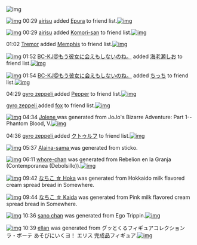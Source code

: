 ![img](http://gdrive-cdn.herokuapp.com/537b65a5bc09f0000721dda7/512px-barcode.png)

[![img](http://www.deviantsart.com/3mdslb4.jpeg)](http://www.barcodekanojo.com/user/490389/airisu) 00:29 [airisu](http://www.barcodekanojo.com/user/490389/airisu) added [Epura](http://www.barcodekanojo.com/kanojo/731467/Epura) to friend list.[![img](http://www.deviantsart.com/2u6fbo.png)](http://www.barcodekanojo.com/kanojo/731467/Epura) 

[![img](http://www.deviantsart.com/3mdslb4.jpeg)](http://www.barcodekanojo.com/user/490389/airisu) 00:29 [airisu](http://www.barcodekanojo.com/user/490389/airisu) added [Komori-san](http://www.barcodekanojo.com/kanojo/2155063/Komori-san) to friend list.[![img](http://www.deviantsart.com/q5m95j.png)](http://www.barcodekanojo.com/kanojo/2155063/Komori-san) 

01:02 [Tremor](http://www.barcodekanojo.com/user/500588/Tremor) added [Memphis](http://www.barcodekanojo.com/kanojo/2923373/Memphis) to friend list.[![img](http://www.deviantsart.com/14uur85.png)](http://www.barcodekanojo.com/kanojo/2923373/Memphis) 

[![img](http://www.deviantsart.com/2l905sv.jpeg)](http://www.barcodekanojo.com/user/276669/BC-KJ%40%E3%82%82%E3%81%86%E5%BD%BC%E5%A5%B3%E3%81%AB%E4%BC%9A%E3%81%88%E3%82%82%E3%81%97%E3%81%AA%E3%81%84%E3%81%AE%E3%81%AD%E3%80%82) 01:52 [BC-KJ@もう彼女に会えもしないのね。](http://www.barcodekanojo.com/user/276669/BC-KJ%40%E3%82%82%E3%81%86%E5%BD%BC%E5%A5%B3%E3%81%AB%E4%BC%9A%E3%81%88%E3%82%82%E3%81%97%E3%81%AA%E3%81%84%E3%81%AE%E3%81%AD%E3%80%82) added [海老瀬しお](http://www.barcodekanojo.com/kanojo/2466839/%E6%B5%B7%E8%80%81%E7%80%AC%E3%81%97%E3%81%8A) to friend list.[![img](http://www.deviantsart.com/fc11ha.png)](http://www.barcodekanojo.com/kanojo/2466839/%E6%B5%B7%E8%80%81%E7%80%AC%E3%81%97%E3%81%8A) 

[![img](http://www.deviantsart.com/2l905sv.jpeg)](http://www.barcodekanojo.com/user/276669/BC-KJ%40%E3%82%82%E3%81%86%E5%BD%BC%E5%A5%B3%E3%81%AB%E4%BC%9A%E3%81%88%E3%82%82%E3%81%97%E3%81%AA%E3%81%84%E3%81%AE%E3%81%AD%E3%80%82) 01:54 [BC-KJ@もう彼女に会えもしないのね。](http://www.barcodekanojo.com/user/276669/BC-KJ%40%E3%82%82%E3%81%86%E5%BD%BC%E5%A5%B3%E3%81%AB%E4%BC%9A%E3%81%88%E3%82%82%E3%81%97%E3%81%AA%E3%81%84%E3%81%AE%E3%81%AD%E3%80%82) added [ちっち](http://www.barcodekanojo.com/kanojo/2750690/%E3%81%A1%E3%81%A3%E3%81%A1) to friend list.[![img](http://www.deviantsart.com/3fk9cgl.png)](http://www.barcodekanojo.com/kanojo/2750690/%E3%81%A1%E3%81%A3%E3%81%A1) 

04:29 [gyro zeppeli ](http://www.barcodekanojo.com/user/500771/gyro%20zeppeli%20) added [Pepper](http://www.barcodekanojo.com/kanojo/2522824/Pepper) to friend list.[![img](http://www.deviantsart.com/1r6vo7u.png)](http://www.barcodekanojo.com/kanojo/2522824/Pepper) 

[gyro zeppeli ](http://www.barcodekanojo.com/user/500771/gyro%20zeppeli%20) added [fox](http://www.barcodekanojo.com/kanojo/3181562/fox) to friend list.[![img](http://www.deviantsart.com/2jc5pol.png)](http://www.barcodekanojo.com/kanojo/3181562/fox) 

[![img](http://www.deviantsart.com/sghmmc.png)](http://www.barcodekanojo.com/kanojo/3193825/Jolene%20) 04:34 [Jolene ](http://www.barcodekanojo.com/kanojo/3193825/Jolene%20) was generated from JoJo's Bizarre Adventure: Part 1--Phantom Blood, V.[![img](http://www.deviantsart.com/3b3m608.jpeg)](http://www.barcodekanojo.com/product_images/barcode/6019789/1427744002/JoJo%27s%20Bizarre%20Adventure%3A%20Part%201--Phantom%20Blood%2C%20V.jpg) 

04:36 [gyro zeppeli ](http://www.barcodekanojo.com/user/500771/gyro%20zeppeli%20) added [クトゥルフ](http://www.barcodekanojo.com/kanojo/2611895/%E3%82%AF%E3%83%88%E3%82%A5%E3%83%AB%E3%83%95) to friend list.[![img](http://www.deviantsart.com/3pfgq7b.png)](http://www.barcodekanojo.com/kanojo/2611895/%E3%82%AF%E3%83%88%E3%82%A5%E3%83%AB%E3%83%95) 

[![img](http://www.deviantsart.com/efgbal.png)](http://www.barcodekanojo.com/kanojo/3193826/Alaina-sama%20) 05:37 [Alaina-sama ](http://www.barcodekanojo.com/kanojo/3193826/Alaina-sama%20) was generated from sticko.

[![img](http://www.deviantsart.com/vcurrk.png)](http://www.barcodekanojo.com/kanojo/3193827/whore-chan) 06:11 [whore-chan](http://www.barcodekanojo.com/kanojo/3193827/whore-chan) was generated from Rebelion en la Granja (Contemporanea (Debolsillo)).[![img](http://www.deviantsart.com/2th7qam.jpeg)](http://www.barcodekanojo.com/product_images/barcode/6019792/1427749890/Rebelion%20en%20la%20Granja%20%28Contemporanea%20%28Debolsillo%29%29.jpg) 

[![img](http://www.deviantsart.com/8up1q7.png)](http://www.barcodekanojo.com/kanojo/3193828/%E3%81%AA%E3%81%A1%E3%81%93%20%E2%98%86%20Hoka) 09:42 [なちこ ☆ Hoka](http://www.barcodekanojo.com/kanojo/3193828/%E3%81%AA%E3%81%A1%E3%81%93%20%E2%98%86%20Hoka) was generated from Hokkaido milk flavored cream spread bread in Somewhere.

[![img](http://www.deviantsart.com/20go9db.png)](http://www.barcodekanojo.com/kanojo/3193829/%E3%81%AA%E3%81%A1%E3%81%93%20%E2%98%86%20Kaida) 09:44 [なちこ ☆ Kaida](http://www.barcodekanojo.com/kanojo/3193829/%E3%81%AA%E3%81%A1%E3%81%93%20%E2%98%86%20Kaida) was generated from Pink milk flavored cream spread bread in Somewhere.

[![img](http://www.deviantsart.com/2dcmud8.png)](http://www.barcodekanojo.com/kanojo/3193830/sano%20chan) 10:36 [sano chan](http://www.barcodekanojo.com/kanojo/3193830/sano%20chan) was generated from Ego Trippin.[![img](http://www.deviantsart.com/10egj3j.jpeg)](http://www.barcodekanojo.com/product_images/barcode/6019795/1427765724/Ego%20Trippin.jpg) 

[![img](http://www.deviantsart.com/1ocvce2.png)](http://www.barcodekanojo.com/kanojo/3193831/ellan) 10:39 [ellan](http://www.barcodekanojo.com/kanojo/3193831/ellan) was generated from グッとくるフィギュアコレクション ラ・ボーテ あそびにいくヨ！ エリス 完成品フィギュア.[![img](http://www.deviantsart.com/sotnum.jpeg)](http://www.barcodekanojo.com/product_images/barcode/6019796/1427765941/%E3%82%B0%E3%83%83%E3%81%A8%E3%81%8F%E3%82%8B%E3%83%95%E3%82%A3%E3%82%AE%E3%83%A5%E3%82%A2%E3%82%B3%E3%83%AC%E3%82%AF%E3%82%B7%E3%83%A7%E3%83%B3%20%E3%83%A9%E3%83%BB%E3%83%9C%E3%83%BC%E3%83%86%20%E3%81%82%E3%81%9D%E3%81%B3%E3%81%AB%E3%81%84%E3%81%8F%E3%83%A8%EF%BC%81%20%E3%82%A8%E3%83%AA%E3%82%B9%20%E5%AE%8C%E6%88%90%E5%93%81%E3%83%95%E3%82%A3%E3%82%AE%E3%83%A5%E3%82%A2.jpg) 

